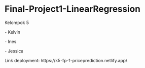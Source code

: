 # Final-Project1-LinearRegression


Kelompok 5

<p> - Kelvin</p>
<p> - Ines</p>
<p> - Jessica</p>
Link deployment: https://k5-fp-1-priceprediction.netlify.app/
